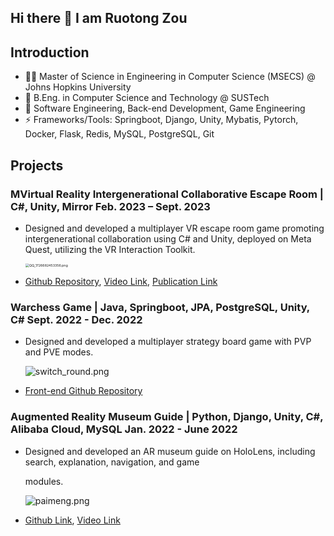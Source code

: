 ## Hi there 👋 I am Ruotong Zou

<!--
**Seaflowery/Seaflowery** is a ✨ _special_ ✨ repository because its `README.md` (this file) appears on your GitHub profile.

Here are some ideas to get you started:
-->
## Introduction
- 👩‍💻 Master of Science in Engineering in Computer Science (MSECS) @ Johns Hopkins University
- 🏫 B.Eng. in Computer Science and Technology @ SUSTech
- 🤔 Software Engineering, Back-end Development, Game Engineering
- ⚡ Frameworks/Tools: Springboot, Django, Unity, Mybatis, Pytorch, Docker, Flask, Redis, MySQL, PostgreSQL, Git

## Projects
### MVirtual Reality Intergenerational Collaborative Escape Room | C#, Unity, Mirror  Feb. 2023 – Sept. 2023

- Designed and developed a multiplayer VR escape room game promoting intergenerational collaboration using C# and Unity, deployed on Meta Quest, utilizing the VR Interaction Toolkit.

  <img src="https://s2.loli.net/2024/09/19/GcpUk1ag4ERiO9x.png" alt="QQ_1726682453356.png" style="zoom:38%;" />

- [Github Repository](https://github.com/Seaflowery/VRPeerSupportGame), [Video Link](https://www.youtube.com/watch?v=st_k5bL4ePw), [Publication Link](https://dl.acm.org/doi/10.1145/3613905.3650914)

### Warchess Game | Java, Springboot, JPA, PostgreSQL, Unity, C#  Sept. 2022 - Dec. 2022

- Designed and developed a multiplayer strategy board game with PVP and PVE modes. 

  ![switch_round.png](https://s2.loli.net/2024/09/19/c5ATWMEhNHDLxKj.png)

- [Front-end Github Repository](https://github.com/SuperGummy/CS309-WarChess)

### Augmented Reality Museum Guide | Python, Django, Unity, C#, Alibaba Cloud, MySQL Jan. 2022 - June 2022

- Designed and developed an AR museum guide on HoloLens, including search, explanation, navigation, and game

  modules.

  ![paimeng.png](https://s2.loli.net/2024/09/19/xdhoV7bP5C2kDHi.png)

- [Github Link](https://github.com/Seaflowery/ARMuseumGuide), [Video Link](https://www.youtube.com/watch?v=cyzznm5fEPk)



